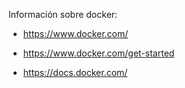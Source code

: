 Información sobre docker:

* https://www.docker.com/

* https://www.docker.com/get-started

* https://docs.docker.com/
